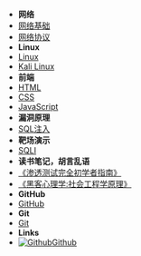 - **网络**
- [网络基础](internet)
- [网络协议](internetxy)
- **Linux**
- [Linux](Linux)
- [Kali Linux](kali)
- **前端**
- [HTML](html)
- [CSS](css)
- [JavaScript](javaScript)
- **漏洞原理**
- [SQL注入](SQL)
- **靶场演示**
- [SQLI](SQLI)
- **读书笔记，胡言乱语**
- [《渗透测试完全初学者指南》](stcszn)
- [《黑客心理学:社会工程学原理》](shgcx)
- **GitHub**
- [GitHub](GitHub)
- **Git**
- [Git](Git)
- **Links**
- [![Github](https://icongram.jgog.in/simple/github.svg?color=808080&size=16)Github](https://github.com/mochen072/github.io)

